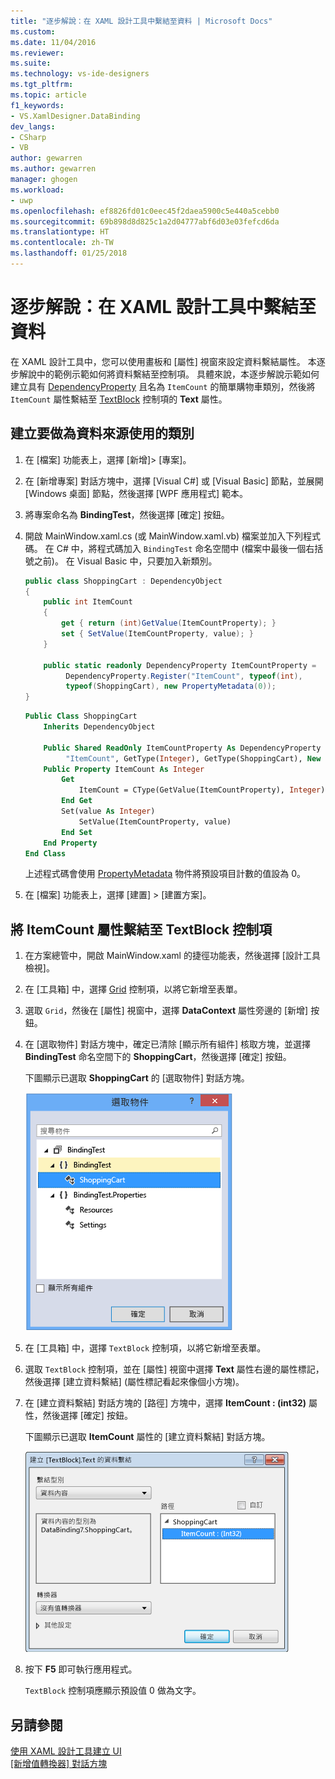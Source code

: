 ```yaml
---
title: "逐步解說：在 XAML 設計工具中繫結至資料 | Microsoft Docs"
ms.custom: 
ms.date: 11/04/2016
ms.reviewer: 
ms.suite: 
ms.technology: vs-ide-designers
ms.tgt_pltfrm: 
ms.topic: article
f1_keywords:
- VS.XamlDesigner.DataBinding
dev_langs:
- CSharp
- VB
author: gewarren
ms.author: gewarren
manager: ghogen
ms.workload:
- uwp
ms.openlocfilehash: ef8826fd01c0eec45f2daea5900c5e440a5cebb0
ms.sourcegitcommit: 69b898d8d825c1a2d04777abf6d03e03fefcd6da
ms.translationtype: HT
ms.contentlocale: zh-TW
ms.lasthandoff: 01/25/2018
---
```

# <a name="walkthrough-binding-to-data-in-xaml-designer"></a>逐步解說：在 XAML 設計工具中繫結至資料

在 XAML 設計工具中，您可以使用畫板和 [屬性] 視窗來設定資料繫結屬性。 本逐步解說中的範例示範如何將資料繫結至控制項。 具體來說，本逐步解說示範如何建立具有 [DependencyProperty](/uwp/api/Windows.UI.Xaml.DependencyProperty) 且名為 `ItemCount` 的簡單購物車類別，然後將 `ItemCount` 屬性繫結至 [TextBlock](/uwp/api/Windows.UI.Xaml.Controls.TextBlock) 控制項的 **Text** 屬性。

## <a name="to-create-a-class-to-use-as-a-data-source"></a>建立要做為資料來源使用的類別

1. 在 [檔案] 功能表上，選擇 [新增]> [專案]。

1. 在 [新增專案] 對話方塊中，選擇 [Visual C#] 或 [Visual Basic] 節點，並展開 [Windows 桌面] 節點，然後選擇 [WPF 應用程式] 範本。

1. 將專案命名為 **BindingTest**，然後選擇 [確定] 按鈕。

1. 開啟 MainWindow.xaml.cs (或 MainWindow.xaml.vb) 檔案並加入下列程式碼。 在 C# 中，將程式碼加入 `BindingTest` 命名空間中 (檔案中最後一個右括號之前)。 在 Visual Basic 中，只要加入新類別。

   ```csharp
   public class ShoppingCart : DependencyObject
   {
       public int ItemCount
       {
           get { return (int)GetValue(ItemCountProperty); }
           set { SetValue(ItemCountProperty, value); }
       }

       public static readonly DependencyProperty ItemCountProperty =
            DependencyProperty.Register("ItemCount", typeof(int),
            typeof(ShoppingCart), new PropertyMetadata(0));
   }
   ```

   ```vb
   Public Class ShoppingCart
       Inherits DependencyObject

       Public Shared ReadOnly ItemCountProperty As DependencyProperty = DependencyProperty.Register(
            "ItemCount", GetType(Integer), GetType(ShoppingCart), New PropertyMetadata(0))
       Public Property ItemCount As Integer
           Get
               ItemCount = CType(GetValue(ItemCountProperty), Integer)
           End Get
           Set(value As Integer)
               SetValue(ItemCountProperty, value)
           End Set
       End Property
   End Class
   ```

   上述程式碼會使用 [PropertyMetadata](/uwp/api/Windows.UI.Xaml.PropertyMetadata) 物件將預設項目計數的值設為 0。

1. 在 [檔案] 功能表上，選擇 [建置] > [建置方案]。

## <a name="to-bind-the-itemcount-property-to-a-textblock-control"></a>將 ItemCount 屬性繫結至 TextBlock 控制項

1. 在方案總管中，開啟 MainWindow.xaml 的捷徑功能表，然後選擇 [設計工具檢視]。

1. 在 [工具箱] 中，選擇 [Grid](/uwp/api/Windows.UI.Xaml.Controls.Grid) 控制項，以將它新增至表單。

1. 選取 `Grid`，然後在 [屬性] 視窗中，選擇 **DataContext** 屬性旁邊的 [新增] 按鈕。

1. 在 [選取物件] 對話方塊中，確定已清除 [顯示所有組件] 核取方塊，並選擇 **BindingTest** 命名空間下的 **ShoppingCart**，然後選擇 [確定] 按鈕。

     下圖顯示已選取 **ShoppingCart** 的 [選取物件] 對話方塊。

     ![[選取物件] 對話方塊](../designers/media/blendselectobject.PNG "BlendSelectObject")

1. 在 [工具箱] 中，選擇 `TextBlock` 控制項，以將它新增至表單。

1. 選取 `TextBlock` 控制項，並在 [屬性] 視窗中選擇 **Text** 屬性右邊的屬性標記，然後選擇 [建立資料繫結]  (屬性標記看起來像個小方塊)。

1. 在 [建立資料繫結] 對話方塊的 [路徑] 方塊中，選擇 **ItemCount : (int32)** 屬性，然後選擇 [確定] 按鈕。

     下圖顯示已選取 **ItemCount** 屬性的 [建立資料繫結] 對話方塊。

     ![[建立資料繫結] 對話方塊](../designers/media/xaml_create_data_binding.png "xaml_create_data_binding")

1. 按下 **F5** 即可執行應用程式。

     `TextBlock` 控制項應顯示預設值 0 做為文字。

## <a name="see-also"></a>另請參閱

[使用 XAML 設計工具建立 UI](../designers/creating-a-ui-by-using-xaml-designer-in-visual-studio.md)  
[[新增值轉換器] 對話方塊](https://msdn.microsoft.com/c5f3d110-a541-4b55-8bca-928f77778af8)